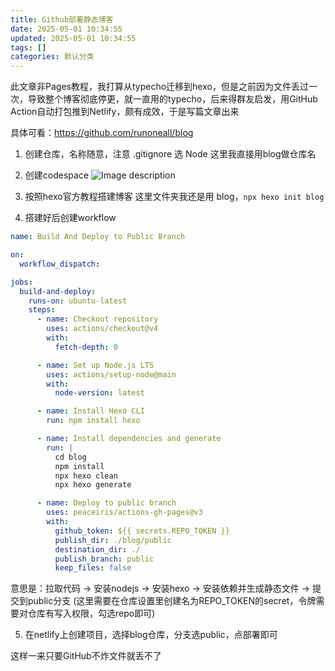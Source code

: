 ```yaml
---
title: Github部署静态博客
date: 2025-05-01 10:34:55
updated: 2025-05-01 10:34:55
tags: []
categories: 默认分类
---
```


此文章非Pages教程，我打算从typecho迁移到hexo，但是之前因为文件丢过一次，导致整个博客彻底停更，就一直用的typecho，后来得群友启发，用GitHub Action自动打包推到Netlify，颇有成效，于是写篇文章出来

具体可看：https://github.com/runoneall/blog

1. 创建仓库，名称随意，注意 .gitignore 选 Node
   这里我直接用blog做仓库名

2. 创建codespace
   ![Image description](https://s.rmimg.com/2025-05-01/1746087828-570689-2025-05-01-162319.png)

3. 按照hexo官方教程搭建博客
   这里文件夹我还是用 blog，`npx hexo init blog`

4. 搭建好后创建workflow

```yaml
name: Build And Deploy to Public Branch

on:
  workflow_dispatch:

jobs:
  build-and-deploy:
    runs-on: ubuntu-latest
    steps:
      - name: Checkout repository
        uses: actions/checkout@v4
        with:
          fetch-depth: 0

      - name: Set up Node.js LTS
        uses: actions/setup-node@main
        with:
          node-version: latest

      - name: Install Hexo CLI
        run: npm install hexo

      - name: Install dependencies and generate
        run: |
          cd blog
          npm install
          npx hexo clean
          npx hexo generate

      - name: Deploy to public branch
        uses: peaceiris/actions-gh-pages@v3
        with:
          github_token: ${{ secrets.REPO_TOKEN }}
          publish_dir: ./blog/public
          destination_dir: ./
          publish_branch: public
          keep_files: false
```

意思是：拉取代码 -> 安装nodejs -> 安装hexo -> 安装依赖并生成静态文件 -> 提交到public分支
(这里需要在仓库设置里创建名为REPO_TOKEN的secret，令牌需要对仓库有写入权限，勾选repo即可)

5. 在netlify上创建项目，选择blog仓库，分支选public，点部署即可

这样一来只要GitHub不炸文件就丢不了
